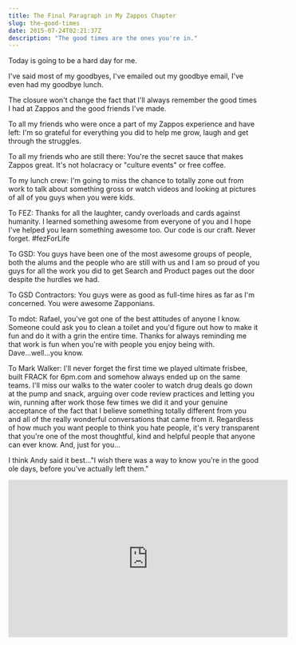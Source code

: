 ```yaml
---
title: The Final Paragraph in My Zappos Chapter
slug: the-good-times
date: 2015-07-24T02:21:37Z
description: "The good times are the ones you're in."
---
```


Today is going to be a hard day for me.

I've said most of my goodbyes, I've emailed out my goodbye email, I've even had my goodbye lunch.

The closure won't change the fact that I'll always remember the good times I had at Zappos and the good friends I've made.

To all my friends who were once a part of my Zappos experience and have left: I'm so grateful for everything you did to help me grow, laugh and get through the struggles.

To all my friends who are still there: You're the secret sauce that makes Zappos great. It's not holacracy or "culture events" or free coffee.

To my lunch crew: I'm going to miss the chance to totally zone out from work to talk about something gross or watch videos and looking at pictures of all of you guys when you were kids.

To FEZ: Thanks for all the laughter, candy overloads and cards against humanity. I learned something awesome from everyone of you and I hope I've helped you learn something awesome too. Our code is our craft. Never forget. #fezForLife

To GSD: You guys have been one of the most awesome groups of people, both the alums and the people who are still with us and I am so proud of you guys for all the work you did to get Search and Product pages out the door despite the hurdles we had.

To GSD Contractors: You guys were as good as full-time hires as far as I'm concerned. You were awesome Zapponians.

To mdot: Rafael, you've got one of the best attitudes of anyone I know. Someone could ask you to clean a toilet and you'd figure out how to make it fun and do it with a grin the entire time. Thanks for always reminding me that work is fun when you're with people you enjoy being with. Dave...well...you know.

To Mark Walker: I'll never forget the first time we played ultimate frisbee, built FRACK for 6pm.com and somehow always ended up on the same teams. I'll miss our walks to the water cooler to watch drug deals go down at the pump and snack, arguing over code review practices and letting you win, running after work those few times we did it and your genuine acceptance of the fact that I believe something totally different from you and all of the really wonderful conversations that came from it. Regardless of how much you want people to think you hate people, it's very transparent that you're one of the most thoughtful, kind and helpful people that anyone can ever know. And, just for you...

I think Andy said it best..."I wish there was a way to know you're in the good ole days, before you've actually left them."

<iframe width="560" height="315" src="https://www.youtube.com/embed/C7qcFCTa1vw" frameborder="0" allowfullscreen></iframe>
